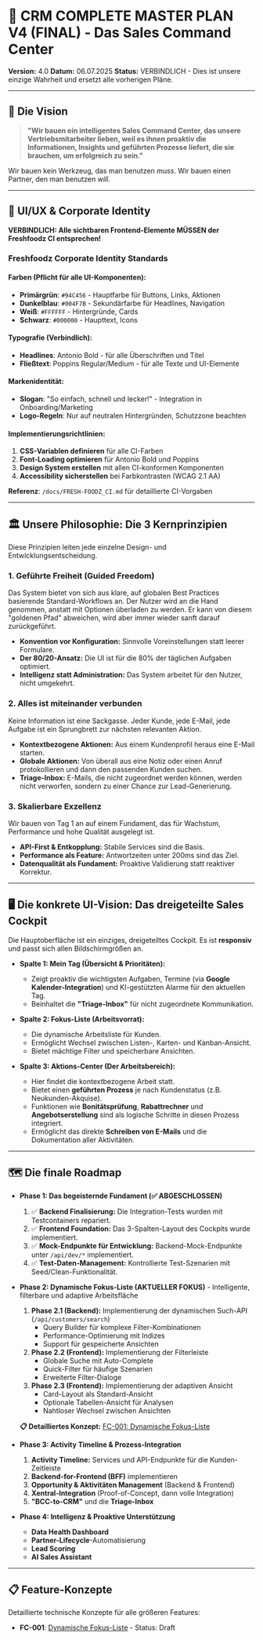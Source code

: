 # 🚀 CRM COMPLETE MASTER PLAN V4 (FINAL) - Das Sales Command Center

**Version:** 4.0
**Datum:** 06.07.2025
**Status:** VERBINDLICH - Dies ist unsere einzige Wahrheit und ersetzt alle vorherigen Pläne.

---

## 🎯 Die Vision

> **"Wir bauen ein intelligentes Sales Command Center, das unsere Vertriebsmitarbeiter lieben, weil es ihnen proaktiv die Informationen, Insights und geführten Prozesse liefert, die sie brauchen, um erfolgreich zu sein."**

Wir bauen kein Werkzeug, das man benutzen *muss*. Wir bauen einen Partner, den man benutzen *will*.

---

## 🎨 UI/UX & Corporate Identity

**VERBINDLICH: Alle sichtbaren Frontend-Elemente MÜSSEN der Freshfoodz CI entsprechen!**

### Freshfoodz Corporate Identity Standards

#### Farben (Pflicht für alle UI-Komponenten):
- **Primärgrün**: `#94C456` - Hauptfarbe für Buttons, Links, Aktionen
- **Dunkelblau**: `#004F7B` - Sekundärfarbe für Headlines, Navigation
- **Weiß**: `#FFFFFF` - Hintergründe, Cards
- **Schwarz**: `#000000` - Haupttext, Icons

#### Typografie (Verbindlich):
- **Headlines**: Antonio Bold - für alle Überschriften und Titel
- **Fließtext**: Poppins Regular/Medium - für alle Texte und UI-Elemente

#### Markenidentität:
- **Slogan**: "So einfach, schnell und lecker!" - Integration in Onboarding/Marketing
- **Logo-Regeln**: Nur auf neutralen Hintergründen, Schutzzone beachten

#### Implementierungsrichtlinien:
1. **CSS-Variablen definieren** für alle CI-Farben
2. **Font-Loading optimieren** für Antonio Bold und Poppins
3. **Design System erstellen** mit allen CI-konformen Komponenten
4. **Accessibility sicherstellen** bei Farbkontrasten (WCAG 2.1 AA)

**Referenz**: `/docs/FRESH-FOODZ_CI.md` für detaillierte CI-Vorgaben

---

## 🏛️ Unsere Philosophie: Die 3 Kernprinzipien

Diese Prinzipien leiten jede einzelne Design- und Entwicklungsentscheidung.

### 1. Geführte Freiheit (Guided Freedom)
Das System bietet von sich aus klare, auf globalen Best Practices basierende Standard-Workflows an. Der Nutzer wird an die Hand genommen, anstatt mit Optionen überladen zu werden. Er kann von diesem "goldenen Pfad" abweichen, wird aber immer wieder sanft darauf zurückgeführt.
* **Konvention vor Konfiguration:** Sinnvolle Voreinstellungen statt leerer Formulare.
* **Der 80/20-Ansatz:** Die UI ist für die 80% der täglichen Aufgaben optimiert.
* **Intelligenz statt Administration:** Das System arbeitet für den Nutzer, nicht umgekehrt.

### 2. Alles ist miteinander verbunden
Keine Information ist eine Sackgasse. Jeder Kunde, jede E-Mail, jede Aufgabe ist ein Sprungbrett zur nächsten relevanten Aktion.
* **Kontextbezogene Aktionen:** Aus einem Kundenprofil heraus eine E-Mail starten.
* **Globale Aktionen:** Von überall aus eine Notiz oder einen Anruf protokollieren und dann den passenden Kunden suchen.
* **Triage-Inbox:** E-Mails, die nicht zugeordnet werden können, werden nicht verworfen, sondern zu einer Chance zur Lead-Generierung.

### 3. Skalierbare Exzellenz
Wir bauen von Tag 1 an auf einem Fundament, das für Wachstum, Performance und hohe Qualität ausgelegt ist.
* **API-First & Entkopplung:** Stabile Services sind die Basis.
* **Performance als Feature:** Antwortzeiten unter 200ms sind das Ziel.
* **Datenqualität als Fundament:** Proaktive Validierung statt reaktiver Korrektur.

---

## 🖥️ Die konkrete UI-Vision: Das dreigeteilte Sales Cockpit

Die Hauptoberfläche ist ein einziges, dreigeteiltes Cockpit. Es ist **responsiv** und passt sich allen Bildschirmgrößen an.

* **Spalte 1: Mein Tag (Übersicht & Prioritäten):**
    * Zeigt proaktiv die wichtigsten Aufgaben, Termine (via **Google Kalender-Integration**) und KI-gestützten Alarme für den aktuellen Tag.
    * Beinhaltet die **"Triage-Inbox"** für nicht zugeordnete Kommunikation.

* **Spalte 2: Fokus-Liste (Arbeitsvorrat):**
    * Die dynamische Arbeitsliste für Kunden.
    * Ermöglicht Wechsel zwischen Listen-, Karten- und Kanban-Ansicht.
    * Bietet mächtige Filter und speicherbare Ansichten.

* **Spalte 3: Aktions-Center (Der Arbeitsbereich):**
    * Hier findet die kontextbezogene Arbeit statt.
    * Bietet einen **geführten Prozess** je nach Kundenstatus (z.B. Neukunden-Akquise).
    * Funktionen wie **Bonitätsprüfung**, **Rabattrechner** und **Angebotserstellung** sind als logische Schritte in diesen Prozess integriert.
    * Ermöglicht das direkte **Schreiben von E-Mails** und die Dokumentation aller Aktivitäten.

---

## 🗺️ Die finale Roadmap

* **Phase 1: Das begeisternde Fundament (✅ ABGESCHLOSSEN)**
    1.  ✅ **Backend Finalisierung:** Die Integration-Tests wurden mit Testcontainers repariert.
    2.  ✅ **Frontend Foundation:** Das 3-Spalten-Layout des Cockpits wurde implementiert.
    3.  ✅ **Mock-Endpunkte für Entwicklung:** Backend-Mock-Endpunkte unter `/api/dev/*` implementiert.
    4.  ✅ **Test-Daten-Management:** Kontrollierte Test-Szenarien mit Seed/Clean-Funktionalität.
    
* **Phase 2: Dynamische Fokus-Liste (AKTUELLER FOKUS)** - Intelligente, filterbare und adaptive Arbeitsfläche
    1.  **Phase 2.1 (Backend):** Implementierung der dynamischen Such-API (`/api/customers/search`)
        - Query Builder für komplexe Filter-Kombinationen
        - Performance-Optimierung mit Indizes
        - Support für gespeicherte Ansichten
    2.  **Phase 2.2 (Frontend):** Implementierung der Filterleiste
        - Globale Suche mit Auto-Complete
        - Quick-Filter für häufige Szenarien
        - Erweiterte Filter-Dialoge
    3.  **Phase 2.3 (Frontend):** Implementierung der adaptiven Ansicht
        - Card-Layout als Standard-Ansicht
        - Optionale Tabellen-Ansicht für Analysen
        - Nahtloser Wechsel zwischen Ansichten
    
    **📋 Detailliertes Konzept:** [FC-001: Dynamische Fokus-Liste](./features/2025-07-07_TECH_CONCEPT_dynamic-focus-list.md)

* **Phase 3: Activity Timeline & Prozess-Integration**
    1.  **Activity Timeline:** Services und API-Endpunkte für die Kunden-Zeitleiste
    2.  **Backend-for-Frontend (BFF)** implementieren
    3.  **Opportunity & Aktivitäten Management** (Backend & Frontend)
    4.  **Xentral-Integration** (Proof-of-Concept, dann volle Integration)
    5.  **"BCC-to-CRM"** und die **Triage-Inbox**

* **Phase 4: Intelligenz & Proaktive Unterstützung**
    * **Data Health Dashboard**
    * **Partner-Lifecycle**-Automatisierung
    * **Lead Scoring** 
    * **AI Sales Assistant**

---

## 📋 Feature-Konzepte

Detaillierte technische Konzepte für alle größeren Features:

- **FC-001**: [Dynamische Fokus-Liste](./features/2025-07-07_TECH_CONCEPT_dynamic-focus-list.md) - Status: Draft